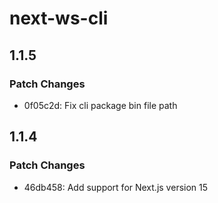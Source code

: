 # next-ws-cli

## 1.1.5

### Patch Changes

- 0f05c2d: Fix cli package bin file path

## 1.1.4

### Patch Changes

- 46db458: Add support for Next.js version 15
